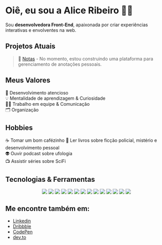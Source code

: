 # Oiê, eu sou a Alice Ribeiro 👋🏼

Sou **desenvolvedora Front-End**, apaixonada por criar experiências interativas e envolventes na web.

## Projetos Atuais <br/>
> 📝 [Notas](https://github.com/aliceribeiro/notes) - No momento, estou construindo uma plataforma para gerenciamento de anotações pessoais.

## Meus Valores
🧠 Desenvolvimento atencioso <br/>
💡 Mentalidade de aprendizagem & Curiosidade <br/>
🙌🏼 Trabalho em equipe & Comunicação <br />
🗂️ Organização

## Hobbies
☕ Tomar um bom cafézinho
📖 Ler livros sobre ficção policial, mistério e desenvolvimento pessoal <br/>
👽 Ouvir podcast sobre ufologia <br/>
📺 Assistir séries sobre SciFi 

## Tecnologias & Ferramentas
<div align="center">
  <img src="https://img.shields.io/badge/JavaScript-323330?style=for-the-badge&logo=javascript&logoColor=F7DF1E" />
  <img src="https://img.shields.io/badge/TypeScript-007ACC?style=for-the-badge&logo=typescript&logoColor=white" />
  <img src="https://img.shields.io/badge/React-20232A?style=for-the-badge&logo=react&logoColor=61DAFB" />
  <img src="https://img.shields.io/badge/Sass-CC6699?style=for-the-badge&logo=sass&logoColor=white" />
  <img src="https://img.shields.io/badge/-AntDesign-%230170FE?style=for-the-badge&logo=ant-design&logoColor=white" />
  <img src="https://img.shields.io/badge/styled--components-DB7093?style=for-the-badge&logo=styled-components&logoColor=white" />
  <img src="https://img.shields.io/badge/tailwindcss-%2338B2AC.svg?style=for-the-badge&logo=tailwind-css&logoColor=white" />
  <img src="https://img.shields.io/badge/-Storybook-FF4785?style=for-the-badge&logo=storybook&logoColor=white" />
  <img src="https://img.shields.io/badge/redux-%23593d88.svg?style=for-the-badge&logo=redux&logoColor=white" />
  <img src="https://img.shields.io/badge/Figma-F24E1E?style=for-the-badge&logo=figma&logoColor=white" />
  <img src="https://img.shields.io/badge/-jest-%23C21325?style=for-the-badge&logo=jest&logoColor=white" />
  <img src="https://img.shields.io/badge/-TestingLibrary-%23E33332?style=for-the-badge&logo=testing-library&logoColor=white" />
  <img src="https://img.shields.io/badge/ESLint-4B3263?style=for-the-badge&logo=eslint&logoColor=white" />
  <img src="https://img.shields.io/badge/git-%23F05033.svg?style=for-the-badge&logo=git&logoColor=white" />
</div>

## Me encontre também em:
- [Linkedin](https://www.linkedin.com/in/aliceribeiroo/) <br/>
- [Dribbble](https://www.dribbble.com/aliceribeiro) <br/>
- [CodePen](https://codepen.io/aliceribeiro) <br/>
- [dev.to](https://dev.to/aliceribeiro) <br/>    
